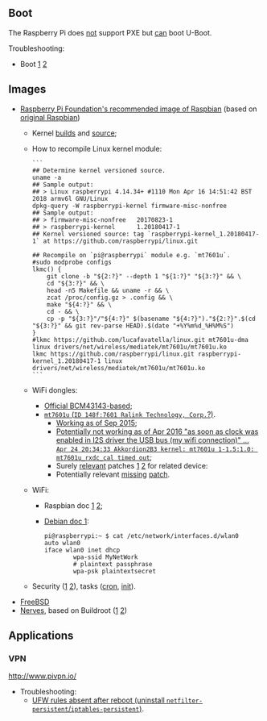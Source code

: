 ## Boot

The Raspberry Pi does [not](http://www.raspberrypi.org/forums/viewtopic.php?t=1444) support PXE but [can](http://elinux.org/RPi_U-Boot) boot U-Boot.

Troubleshooting:
* Boot [1](http://elinux.org/index.php?title=R-Pi_Troubleshooting&oldid=408541#Power_.2F_Start-up) [2](https://www.raspberrypi.org/forums/viewtopic.php?p=437084)

## Images

* [Raspberry Pi Foundation's recommended image of Raspbian](https://www.raspberrypi.org/downloads/raspbian/) (based on [original Raspbian](https://www.raspbian.org/))
  * Kernel [builds](https://github.com/raspberrypi/firmware/commits/master/boot) and [source](https://github.com/raspberrypi/linux/commits);
  * How to recompile Linux kernel module:

        ```
        ## Determine kernel versioned source.
        uname -a
        ## Sample output:
        ## > Linux raspberrypi 4.14.34+ #1110 Mon Apr 16 14:51:42 BST 2018 armv6l GNU/Linux
        dpkg-query -W raspberrypi-kernel firmware-misc-nonfree
        ## Sample output:
        ## > firmware-misc-nonfree   20170823-1
        ## > raspberrypi-kernel      1.20180417-1
        ## Kernel versioned source: tag `raspberrypi-kernel_1.20180417-1` at https://github.com/raspberrypi/linux.git

        ## Recompile on `pi@raspberrypi` module e.g. `mt7601u`.
        #sudo modprobe configs
        lkmc() {
            git clone -b "${2:?}" --depth 1 "${1:?}" "${3:?}" && \
            cd "${3:?}" && \
            head -n5 Makefile && uname -r && \
            zcat /proc/config.gz > .config && \
            make "${4:?}" && \
            cd - && \
            cp -p "${3:?}"/"${4:?}" $(basename "${4:?}")."${2:?}".$(cd "${3:?}" && git rev-parse HEAD).$(date "+%Y%m%d_%H%M%S")
        }
        #lkmc https://github.com/lucafavatella/linux.git mt7601u-dma linux drivers/net/wireless/mediatek/mt7601u/mt7601u.ko
        lkmc https://github.com/raspberrypi/linux.git raspberrypi-kernel_1.20180417-1 linux drivers/net/wireless/mediatek/mt7601u/mt7601u.ko
        ```

  * WiFi dongles:
    * [Official BCM43143-based](https://www.raspberrypi.org/products/raspberry-pi-usb-wifi-dongle/);
    * [`mt7601u` (`ID 148f:7601 Ralink Technology, Corp.`?)](https://git.kernel.org/pub/scm/linux/kernel/git/stable/linux-stable.git/log/drivers/net/wireless/mediatek?h=linux-4.14.y).
      * [Working as of Sep 2015](https://github.com/raspberrypi/firmware/commit/13aa07f322b6f1645508b5c24ad70035f2a963d5);
      * [Potentially not working as of Apr 2016 "as soon as clock was enabled in I2S driver the USB bus (my wifi connection)" ... `Apr 24 20:34:33 Akkordion2B3 kernel: mt7601u 1-1.5:1.0: mt7601u_rxdc_cal timed out`](https://github.com/raspberrypi/linux/issues/1231#issuecomment-214044073);
      * Surely [relevant](https://github.com/openwrt/mt76/issues/139#issuecomment-388257649) patches [1](https://github.com/openwrt/mt76/commit/ad0a3e912a16c7cc1325a2bfc42a803a45efa26a) [2](https://github.com/openwrt/mt76/commit/a343cb68676b7172d4f3d0b0b1cb78cc8dc70ac1) for related device: 
      * Potentially relevant [mis](https://github.com/raspberrypi/linux/tree/raspberrypi-kernel_1.20180417-1/drivers/net/wireless/mediatek/mt7601u)[sing](https://git.kernel.org/pub/scm/linux/kernel/git/stable/linux-stable.git/log/drivers/net/wireless/mediatek/mt7601u?h=v4.14.34) [patch](https://git.kernel.org/pub/scm/linux/kernel/git/torvalds/linux.git/commit/drivers/net/wireless/mediatek/mt7601u?h=v4.17-rc5&id=fee05843801c37e527dbe2c5eeb3fb3b15bc9919).
  * WiFi:
    * Raspbian doc [1](https://www.raspberrypi.org/documentation/configuration/wireless/wireless-cli.md) [2](https://github.com/raspberrypi/documentation/pull/790);
    * [Debian doc 1](https://wiki.debian.org/WiFi/HowToUse?action=recall&rev=69#WPA-PSK_and_WPA2-PSK):

        ```
        pi@raspberrypi:~ $ cat /etc/network/interfaces.d/wlan0
        auto wlan0
        iface wlan0 inet dhcp
                wpa-ssid MyNetWork
                # plaintext passphrase
                wpa-psk plaintextsecret
        ```

  * Security ([1](https://www.raspberrypi.org/documentation/linux/usage/users.md) [2](https://www.raspberrypi.org/documentation/configuration/security.md)), tasks ([cron](https://www.raspberrypi.org/documentation/linux/usage/cron.md), [init](https://www.raspberrypi.org/documentation/linux/usage/rc-local.md)).
* [FreeBSD](https://wiki.freebsd.org/FreeBSD/arm/Raspberry%20Pi)
* [Nerves](https://github.com/nerves-project/nerves_system_rpi), based on Buildroot ([1](https://git.busybox.net/buildroot/tree/board/raspberrypi/readme.txt?id=03f6e005e6a9617767b24a9026da9477848020cc) [2](https://git.busybox.net/buildroot/tree/configs/raspberrypi_defconfig?id=03f6e005e6a9617767b24a9026da9477848020cc))

## Applications

### VPN

http://www.pivpn.io/
* Troubleshooting:
  * [UFW rules absent after reboot (uninstall `netfilter-persistent`/`iptables-persistent`)](https://github.com/pivpn/pivpn/issues/414).
